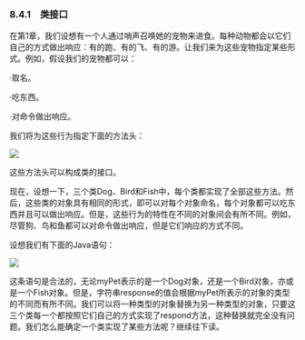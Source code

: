    

### 8.4.1　类接口

在第1章，我们设想有一个人通过哨声召唤她的宠物来进食。每种动物都会以它们自己的方式做出响应：有的跑、有的飞、有的游。让我们来为这些宠物指定某些形式。例如，假设我们的宠物都可以：

·取名。

·吃东西。

·对命令做出响应。

我们将为这些行为指定下面的方法头：

![](0-Assets/Epubook/程序员编程语言经典合集（计算机科学丛书5册套装），javapython编程语言含经典教材龙书《编译原理》%20(Bruce%20Eckel%20%20Alfred%20V.%20Aho%20%20Monica%20S.%20Lam%20etc.)%20(Z-Library)/images/image10848.jpeg)

这些方法头可以构成类的接口。

现在，设想一下，三个类Dog、Bird和Fish中，每个类都实现了全部这些方法。然后，这些类的对象具有相同的形式，即可以对每个对象命名，每个对象都可以吃东西并且可以做出响应。但是，这些行为的特性在不同的对象间会有所不同。例如，尽管狗、鸟和鱼都可以对命令做出响应，但是它们响应的方式不同。

设想我们有下面的Java语句：

![](../Images/image10849.gif)

这条语句是合法的，无论myPet表示的是一个Dog对象，还是一个Bird对象，亦或是一个Fish对象。但是，字符串response的值会根据myPet所表示的对象的类型的不同而有所不同。我们可以将一种类型的对象替换为另一种类型的对象，只要这三个类每一个都按照它们自己的方式实现了respond方法，这种替换就完全没有问题。我们怎么能确定一个类实现了某些方法呢？继续往下读。